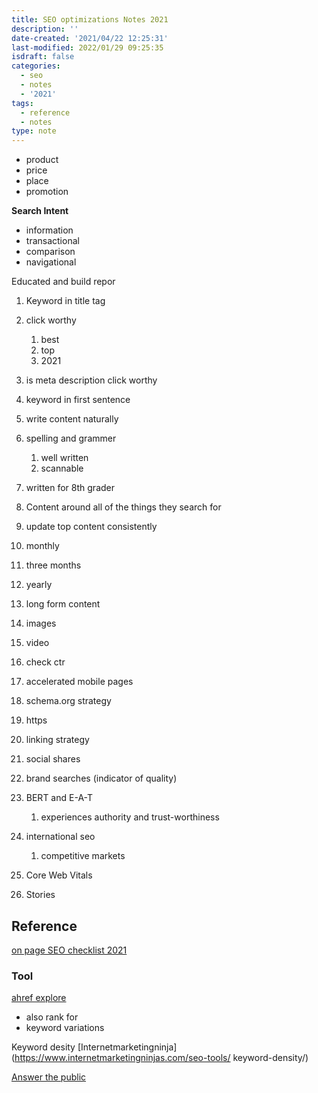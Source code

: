 ```yaml
---
title: SEO optimizations Notes 2021
description: ''
date-created: '2021/04/22 12:25:31'
last-modified: 2022/01/29 09:25:35
isdraft: false
categories:
  - seo
  - notes
  - '2021'
tags:
  - reference
  - notes
type: note
---
```


- product
- price
- place
- promotion

**Search Intent**

- information
- transactional
- comparison
- navigational

Educated and build repor

1. Keyword in title tag
2. click worthy
   1. best
   2. top
   3. 2021
3. is meta description click worthy
4. keyword in first sentence
5. write content naturally
6. spelling and grammer
   1. well written
   2. scannable
7. written for 8th grader

8. Content around all of the things they search for
9. update top content consistently
10. monthly
11. three months
12. yearly
13. long form content
14. images
15. video
16. check ctr
17. accelerated mobile pages
18. schema.org strategy
19. https
20. linking strategy
21. social shares
22. brand searches (indicator of quality)
23. BERT and E-A-T
    1. experiences authority and trust-worthiness
24. international seo
    1. competitive markets
25. Core Web Vitals
26. Stories

## Reference

[on page SEO checklist 2021](https://www.youtube.com/watch?v=imsyg1wRa_Y)

### Tool

[ahref explore](https://ahrefs.com/site-explorer)

- also rank for
- keyword variations

Keyword desity
[Internetmarketingninja](https://www.internetmarketingninjas.com/seo-tools/
keyword-density/)

[Answer the public](https://answerthepublic.com/)
